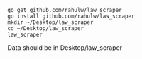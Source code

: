 `go get github.com/rahulw/law_scraper`  
`go install github.com/rahulw/law_scraper`  
`mkdir ~/Desktop/law_scraper`  
`cd ~/Desktop/law_scraper`  
`law_scraper`  

Data should be in Desktop/law_scraper
